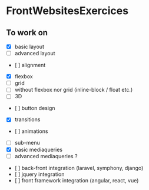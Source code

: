 # FrontWebsitesExercices

## To work on

- [x] basic layout
- [ ] advanced layout
- [ ] alignment
- [x] flexbox
- [ ] grid
- [ ] without flexbox nor grid (inline-block / float etc.)
- [ ] 3D
- [ ] button design
- [x] transitions
- [ ] animations
- [ ] sub-menu
- [x] basic mediaqueries
- [ ] advanced mediaqueries ?
- [ ] back-front integration (laravel, symphony, django)
- [ ] jquery integration
- [ ] front framework integration (angular, react, vue)
